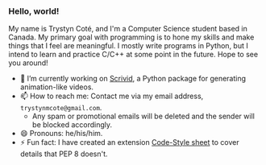 ### Hello, world!

My name is Trystyn Coté, and I'm a Computer Science student based in Canada. My primary goal with 
programming is to hone my skills and make things that I feel are meaningful. I mostly write programs
in Python, but I intend to learn and practice C/C++ at some point in the future. Hope to see you 
around!

- 🔭 I’m currently working on [Scrivid](https://github.com/trystyncote/scrivid), a Python package for generating animation-like videos.
- 📫 How to reach me: Contact me via my email address, `trystynmcote@gmail.com`.
  - Any spam or promotional emails will be deleted and the sender will be blocked accordingly.
- 😄 Pronouns: he/his/him.
- ⚡ Fun fact: I have created an extension [Code-Style sheet](https://github.com/trystyncote/trystyncote/blob/main/CODESTYLE.md) to cover details that PEP 8 doesn't.

<!--
**trystyncote/trystyncote** is a ✨ _special_ ✨ repository because its `README.md` (this file) appears on your GitHub profile.

Here are some ideas to get you started:

- 🔭 I’m currently working on ...
- 🌱 I’m currently learning ...
- 👯 I’m looking to collaborate on ...
- 🤔 I’m looking for help with ...
- 💬 Ask me about ...
- 📫 How to reach me: ...
- 😄 Pronouns: ...
- ⚡ Fun fact: ...
-->

